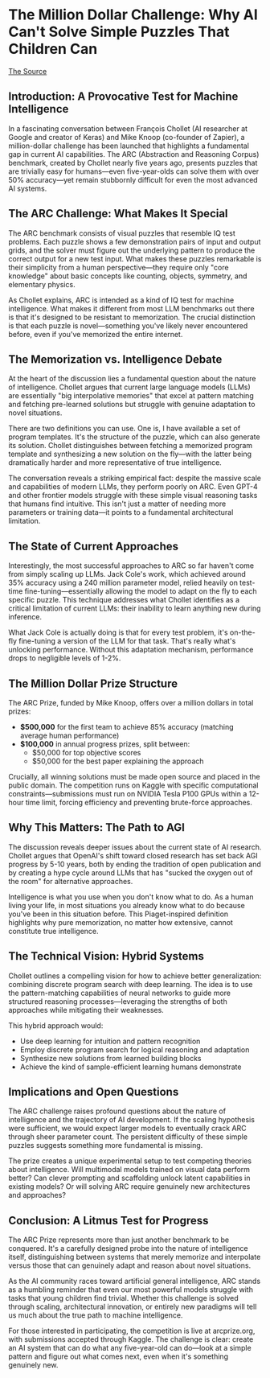 # The Million Dollar Challenge: Why AI Can't Solve Simple Puzzles That Children Can

[The Source](https://www.youtube.com/watch?v=UakqL6Pj9xo)

## Introduction: A Provocative Test for Machine Intelligence

In a fascinating conversation between François Chollet (AI researcher at Google and creator of Keras) and Mike Knoop (co-founder of Zapier), a million-dollar challenge has been launched that highlights a fundamental gap in current AI capabilities. The ARC (Abstraction and Reasoning Corpus) benchmark, created by Chollet nearly five years ago, presents puzzles that are trivially easy for humans—even five-year-olds can solve them with over 50% accuracy—yet remain stubbornly difficult for even the most advanced AI systems.

## The ARC Challenge: What Makes It Special

The ARC benchmark consists of visual puzzles that resemble IQ test problems. Each puzzle shows a few demonstration pairs of input and output grids, and the solver must figure out the underlying pattern to produce the correct output for a new test input. What makes these puzzles remarkable is their simplicity from a human perspective—they require only "core knowledge" about basic concepts like counting, objects, symmetry, and elementary physics.

As Chollet explains, ARC is intended as a kind of IQ test for machine intelligence. What makes it different from most LLM benchmarks out there is that it's designed to be resistant to memorization. The crucial distinction is that each puzzle is novel—something you've likely never encountered before, even if you've memorized the entire internet.

## The Memorization vs. Intelligence Debate

At the heart of the discussion lies a fundamental question about the nature of intelligence. Chollet argues that current large language models (LLMs) are essentially "big interpolative memories" that excel at pattern matching and fetching pre-learned solutions but struggle with genuine adaptation to novel situations.

There are two definitions you can use. One is, I have available a set of program templates. It's the structure of the puzzle, which can also generate its solution. Chollet distinguishes between fetching a memorized program template and synthesizing a new solution on the fly—with the latter being dramatically harder and more representative of true intelligence.

The conversation reveals a striking empirical fact: despite the massive scale and capabilities of modern LLMs, they perform poorly on ARC. Even GPT-4 and other frontier models struggle with these simple visual reasoning tasks that humans find intuitive. This isn't just a matter of needing more parameters or training data—it points to a fundamental architectural limitation.

## The State of Current Approaches

Interestingly, the most successful approaches to ARC so far haven't come from simply scaling up LLMs. Jack Cole's work, which achieved around 35% accuracy using a 240 million parameter model, relied heavily on test-time fine-tuning—essentially allowing the model to adapt on the fly to each specific puzzle. This technique addresses what Chollet identifies as a critical limitation of current LLMs: their inability to learn anything new during inference.

What Jack Cole is actually doing is that for every test problem, it's on-the-fly fine-tuning a version of the LLM for that task. That's really what's unlocking performance. Without this adaptation mechanism, performance drops to negligible levels of 1-2%.

## The Million Dollar Prize Structure

The ARC Prize, funded by Mike Knoop, offers over a million dollars in total prizes:

- **$500,000** for the first team to achieve 85% accuracy (matching average human performance)
- **$100,000** in annual progress prizes, split between:
  - $50,000 for top objective scores
  - $50,000 for the best paper explaining the approach

Crucially, all winning solutions must be made open source and placed in the public domain. The competition runs on Kaggle with specific computational constraints—submissions must run on NVIDIA Tesla P100 GPUs within a 12-hour time limit, forcing efficiency and preventing brute-force approaches.

## Why This Matters: The Path to AGI

The discussion reveals deeper issues about the current state of AI research. Chollet argues that OpenAI's shift toward closed research has set back AGI progress by 5-10 years, both by ending the tradition of open publication and by creating a hype cycle around LLMs that has "sucked the oxygen out of the room" for alternative approaches.

Intelligence is what you use when you don't know what to do. As a human living your life, in most situations you already know what to do because you've been in this situation before. This Piaget-inspired definition highlights why pure memorization, no matter how extensive, cannot constitute true intelligence.

## The Technical Vision: Hybrid Systems

Chollet outlines a compelling vision for how to achieve better generalization: combining discrete program search with deep learning. The idea is to use the pattern-matching capabilities of neural networks to guide more structured reasoning processes—leveraging the strengths of both approaches while mitigating their weaknesses.

This hybrid approach would:
- Use deep learning for intuition and pattern recognition
- Employ discrete program search for logical reasoning and adaptation
- Synthesize new solutions from learned building blocks
- Achieve the kind of sample-efficient learning humans demonstrate

## Implications and Open Questions

The ARC challenge raises profound questions about the nature of intelligence and the trajectory of AI development. If the scaling hypothesis were sufficient, we would expect larger models to eventually crack ARC through sheer parameter count. The persistent difficulty of these simple puzzles suggests something more fundamental is missing.

The prize creates a unique experimental setup to test competing theories about intelligence. Will multimodal models trained on visual data perform better? Can clever prompting and scaffolding unlock latent capabilities in existing models? Or will solving ARC require genuinely new architectures and approaches?

## Conclusion: A Litmus Test for Progress

The ARC Prize represents more than just another benchmark to be conquered. It's a carefully designed probe into the nature of intelligence itself, distinguishing between systems that merely memorize and interpolate versus those that can genuinely adapt and reason about novel situations.

As the AI community races toward artificial general intelligence, ARC stands as a humbling reminder that even our most powerful models struggle with tasks that young children find trivial. Whether this challenge is solved through scaling, architectural innovation, or entirely new paradigms will tell us much about the true path to machine intelligence.

For those interested in participating, the competition is live at arcprize.org, with submissions accepted through Kaggle. The challenge is clear: create an AI system that can do what any five-year-old can do—look at a simple pattern and figure out what comes next, even when it's something genuinely new.
